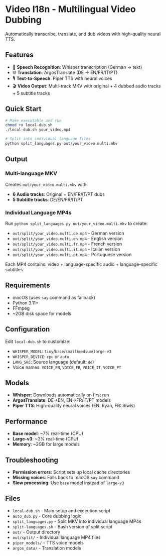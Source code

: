 # Video I18n - Multilingual Video Dubbing

Automatically transcribe, translate, and dub videos with high-quality neural TTS.

## Features

- 🎤 **Speech Recognition**: Whisper transcription (German → text)
- 🌐 **Translation**: ArgosTranslate (DE → EN/FR/IT/PT)
- 🎙️ **Text-to-Speech**: Piper TTS with neural voices
- 🎬 **Video Output**: Multi-track MKV with original + 4 dubbed audio tracks + 5 subtitle tracks

## Quick Start

```bash
# Make executable and run
chmod +x local-dub.sh
./local-dub.sh your_video.mp4

# Split into individual language files
python split_languages.py out/your_video.multi.mkv
```

## Output

### Multi-language MKV
Creates `out/your_video.multi.mkv` with:
- **6 Audio tracks**: Original + EN/FR/IT/PT dubs
- **5 Subtitle tracks**: DE/EN/FR/IT/PT

### Individual Language MP4s
Run `python split_languages.py out/your_video.multi.mkv` to create:
- `out/split/your_video.multi.de.mp4` - German version
- `out/split/your_video.multi.en.mp4` - English version  
- `out/split/your_video.multi.fr.mp4` - French version
- `out/split/your_video.multi.it.mp4` - Italian version
- `out/split/your_video.multi.pt.mp4` - Portuguese version

Each MP4 contains: video + language-specific audio + language-specific subtitles

## Requirements

- macOS (uses `say` command as fallback)
- Python 3.11+
- FFmpeg
- ~2GB disk space for models

## Configuration

Edit `local-dub.sh` to customize:
- `WHISPER_MODEL`: `tiny`/`base`/`small`/`medium`/`large-v3`
- `WHISPER_DEVICE`: `cpu` or `auto`
- `LANG_SRC`: Source language (default: `de`)
- Voice names: `VOICE_EN`, `VOICE_FR`, `VOICE_IT`, `VOICE_PT`

## Models

- **Whisper**: Downloads automatically on first run
- **ArgosTranslate**: DE→EN, EN→FR/IT/PT models
- **Piper TTS**: High-quality neural voices (EN: Ryan, FR: Siwis)

## Performance

- **Base model**: ~7% real-time (CPU)
- **Large-v3**: ~3% real-time (CPU)
- **Memory**: ~2GB for large models

## Troubleshooting

- **Permission errors**: Script sets up local cache directories
- **Missing voices**: Falls back to macOS `say` command
- **Slow processing**: Use `base` model instead of `large-v3`

## Files

- `local-dub.sh` - Main setup and execution script
- `auto_dub.py` - Core dubbing logic
- `split_languages.py` - Split MKV into individual language MP4s
- `split-languages.sh` - Bash version of split script
- `out/` - Output directory
- `out/split/` - Individual language MP4 files
- `piper_models/` - TTS voice models
- `argos_data/` - Translation models

